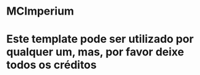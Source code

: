 # MCImperium
# Este template pode ser utilizado por qualquer um, mas, por favor deixe todos os créditos
